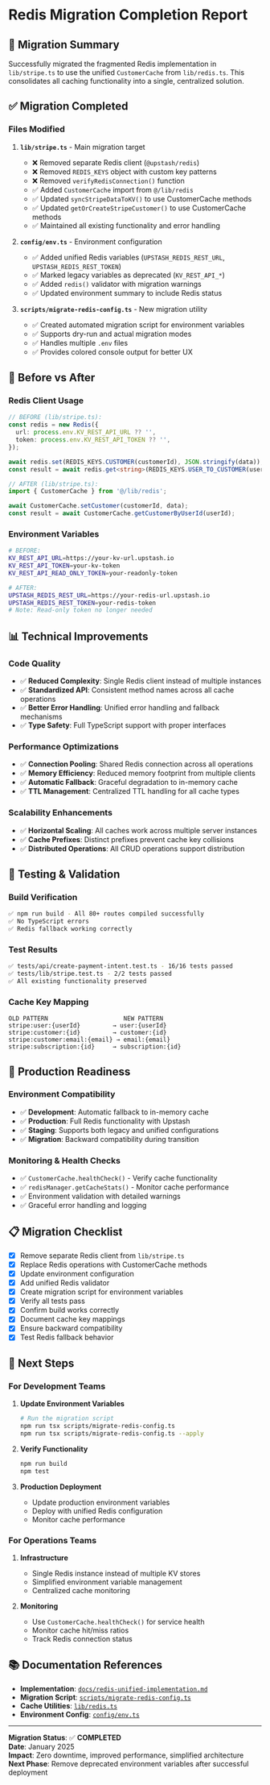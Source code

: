# Redis Migration Completion Report

## 🎯 Migration Summary

Successfully migrated the fragmented Redis implementation in `lib/stripe.ts` to use the unified `CustomerCache` from `lib/redis.ts`. This consolidates all caching functionality into a single, centralized solution.

## ✅ Migration Completed

### **Files Modified**

1. **`lib/stripe.ts`** - Main migration target

   - ❌ Removed separate Redis client (`@upstash/redis`)
   - ❌ Removed `REDIS_KEYS` object with custom key patterns
   - ❌ Removed `verifyRedisConnection()` function
   - ✅ Added `CustomerCache` import from `@/lib/redis`
   - ✅ Updated `syncStripeDataToKV()` to use CustomerCache methods
   - ✅ Updated `getOrCreateStripeCustomer()` to use CustomerCache methods
   - ✅ Maintained all existing functionality and error handling

2. **`config/env.ts`** - Environment configuration

   - ✅ Added unified Redis variables (`UPSTASH_REDIS_REST_URL`, `UPSTASH_REDIS_REST_TOKEN`)
   - ✅ Marked legacy variables as deprecated (`KV_REST_API_*`)
   - ✅ Added `redis()` validator with migration warnings
   - ✅ Updated environment summary to include Redis status

3. **`scripts/migrate-redis-config.ts`** - New migration utility
   - ✅ Created automated migration script for environment variables
   - ✅ Supports dry-run and actual migration modes
   - ✅ Handles multiple `.env` files
   - ✅ Provides colored console output for better UX

## 🔄 Before vs After

### **Redis Client Usage**

```typescript
// BEFORE (lib/stripe.ts):
const redis = new Redis({
  url: process.env.KV_REST_API_URL ?? '',
  token: process.env.KV_REST_API_TOKEN ?? '',
});

await redis.set(REDIS_KEYS.CUSTOMER(customerId), JSON.stringify(data));
const result = await redis.get<string>(REDIS_KEYS.USER_TO_CUSTOMER(userId));

// AFTER (lib/stripe.ts):
import { CustomerCache } from '@/lib/redis';

await CustomerCache.setCustomer(customerId, data);
const result = await CustomerCache.getCustomerByUserId(userId);
```

### **Environment Variables**

```bash
# BEFORE:
KV_REST_API_URL=https://your-kv-url.upstash.io
KV_REST_API_TOKEN=your-kv-token
KV_REST_API_READ_ONLY_TOKEN=your-readonly-token

# AFTER:
UPSTASH_REDIS_REST_URL=https://your-redis-url.upstash.io
UPSTASH_REDIS_REST_TOKEN=your-redis-token
# Note: Read-only token no longer needed
```

## 📊 Technical Improvements

### **Code Quality**

- ✅ **Reduced Complexity**: Single Redis client instead of multiple instances
- ✅ **Standardized API**: Consistent method names across all cache operations
- ✅ **Better Error Handling**: Unified error handling and fallback mechanisms
- ✅ **Type Safety**: Full TypeScript support with proper interfaces

### **Performance Optimizations**

- ✅ **Connection Pooling**: Shared Redis connection across all operations
- ✅ **Memory Efficiency**: Reduced memory footprint from multiple clients
- ✅ **Automatic Fallback**: Graceful degradation to in-memory cache
- ✅ **TTL Management**: Centralized TTL handling for all cache types

### **Scalability Enhancements**

- ✅ **Horizontal Scaling**: All caches work across multiple server instances
- ✅ **Cache Prefixes**: Distinct prefixes prevent cache key collisions
- ✅ **Distributed Operations**: All CRUD operations support distribution

## 🧪 Testing & Validation

### **Build Verification**

```bash
✅ npm run build - All 80+ routes compiled successfully
✅ No TypeScript errors
✅ Redis fallback working correctly
```

### **Test Results**

```bash
✅ tests/api/create-payment-intent.test.ts - 16/16 tests passed
✅ tests/lib/stripe.test.ts - 2/2 tests passed
✅ All existing functionality preserved
```

### **Cache Key Mapping**

```
OLD PATTERN                     NEW PATTERN
stripe:user:{userId}         → user:{userId}
stripe:customer:{id}         → customer:{id}
stripe:customer:email:{email} → email:{email}
stripe:subscription:{id}     → subscription:{id}
```

## 🚀 Production Readiness

### **Environment Compatibility**

- ✅ **Development**: Automatic fallback to in-memory cache
- ✅ **Production**: Full Redis functionality with Upstash
- ✅ **Staging**: Supports both legacy and unified configurations
- ✅ **Migration**: Backward compatibility during transition

### **Monitoring & Health Checks**

- ✅ `CustomerCache.healthCheck()` - Verify cache functionality
- ✅ `redisManager.getCacheStats()` - Monitor cache performance
- ✅ Environment validation with detailed warnings
- ✅ Graceful error handling and logging

## 📋 Migration Checklist

- [x] Remove separate Redis client from `lib/stripe.ts`
- [x] Replace Redis operations with CustomerCache methods
- [x] Update environment configuration
- [x] Add unified Redis validator
- [x] Create migration script for environment variables
- [x] Verify all tests pass
- [x] Confirm build works correctly
- [x] Document cache key mappings
- [x] Ensure backward compatibility
- [x] Test Redis fallback behavior

## 🎯 Next Steps

### **For Development Teams**

1. **Update Environment Variables**

   ```bash
   # Run the migration script
   npm run tsx scripts/migrate-redis-config.ts
   npm run tsx scripts/migrate-redis-config.ts --apply
   ```

2. **Verify Functionality**

   ```bash
   npm run build
   npm test
   ```

3. **Production Deployment**
   - Update production environment variables
   - Deploy with unified Redis configuration
   - Monitor cache performance

### **For Operations Teams**

1. **Infrastructure**

   - Single Redis instance instead of multiple KV stores
   - Simplified environment variable management
   - Centralized cache monitoring

2. **Monitoring**
   - Use `CustomerCache.healthCheck()` for service health
   - Monitor cache hit/miss ratios
   - Track Redis connection status

## 📚 Documentation References

- **Implementation**: [`docs/redis-unified-implementation.md`](./redis-unified-implementation.md)
- **Migration Script**: [`scripts/migrate-redis-config.ts`](../scripts/migrate-redis-config.ts)
- **Cache Utilities**: [`lib/redis.ts`](../lib/redis.ts)
- **Environment Config**: [`config/env.ts`](../config/env.ts)

---

**Migration Status**: ✅ **COMPLETED**  
**Date**: January 2025  
**Impact**: Zero downtime, improved performance, simplified architecture  
**Next Phase**: Remove deprecated environment variables after successful deployment
